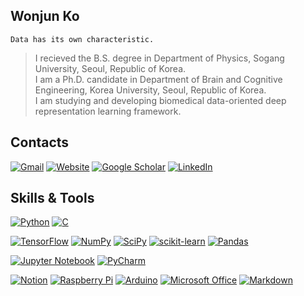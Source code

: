 ## Wonjun Ko
```
Data has its own characteristic.
```
> I recieved the B.S. degree in Department of Physics, Sogang University, Seoul, Republic of Korea.</br>
> I am a Ph.D. candidate in Department of Brain and Cognitive Engineering, Korea University, Seoul, Republic of Korea.</br>
> I am studying and developing biomedical data-oriented deep representation learning framework.

## Contacts
[![Gmail](https://img.shields.io/badge/Gmail-D14836?style=for-the-badge&logo=gmail&logoColor=white)](mailto:wjko@korea.ac.kr)
[![Website](https://img.shields.io/badge/Website-FEAA2D?style=for-the-badge&logo=google&logoColor=white)](https://sites.google.com/korea.ac.kr/wonjun-ko/home?authuser=1)
[![Google Scholar](https://img.shields.io/badge/google_scholar-4285F4?style=for-the-badge&logo=google-scholar&logoColor=white)](https://scholar.google.com/citations?user=Fvzg1_sAAAAJ&hl=ko&authuser=1)
[![LinkedIn](https://img.shields.io/badge/linkedin-%230077B5.svg?style=for-the-badge&logo=linkedin&logoColor=white)](https://www.linkedin.com/in/wonjun-ko-30475a19a/)

## Skills & Tools
[![Python](https://img.shields.io/badge/python-3670A0?style=for-the-badge&logo=python&logoColor=ffdd54)](https://www.python.org)
[![C](https://img.shields.io/badge/c-%2300599C.svg?style=for-the-badge&logo=c&logoColor=white)](https://devdocs.io/c/)

[![TensorFlow](https://img.shields.io/badge/TensorFlow-%23FF6F00.svg?style=for-the-badge&logo=TensorFlow&logoColor=white)](https://www.tensorflow.org)
[![NumPy](https://img.shields.io/badge/numpy-%23013243.svg?style=for-the-badge&logo=numpy&logoColor=white)](https://numpy.org)
[![SciPy](https://img.shields.io/badge/SciPy-%230C55A5.svg?style=for-the-badge&logo=scipy&logoColor=%white)](https://scipy.org)
[![scikit-learn](https://img.shields.io/badge/scikit--learn-%23F7931E.svg?style=for-the-badge&logo=scikit-learn&logoColor=white)](https://scikit-learn.org/stable/)
[![Pandas](https://img.shields.io/badge/pandas-%23150458.svg?style=for-the-badge&logo=pandas&logoColor=white)](https://pandas.pydata.org)

[![Jupyter Notebook](https://img.shields.io/badge/jupyter-%23FA0F00.svg?style=for-the-badge&logo=jupyter&logoColor=white)](https://jupyter.org)
[![PyCharm](https://img.shields.io/badge/pycharm-143?style=for-the-badge&logo=pycharm&logoColor=black&color=black&labelColor=green)](https://www.jetbrains.com/pycharm/)

[![Notion](https://img.shields.io/badge/Notion-%23000000.svg?style=for-the-badge&logo=notion&logoColor=white)](https://notion.so)
[![Raspberry Pi](https://img.shields.io/badge/-RaspberryPi-C51A4A?style=for-the-badge&logo=Raspberry-Pi)](https://www.raspberrypi.org/)
[![Arduino](https://img.shields.io/badge/-Arduino-00979D?style=for-the-badge&logo=Arduino&logoColor=white)](https://www.arduino.cc/)
[![Microsoft Office](https://img.shields.io/badge/Microsoft_Office-D83B01?style=for-the-badge&logo=microsoft-office&logoColor=white)](https://www.microsoft.com/en-us/microsoft-365/microsoft-office)
[![Markdown](https://img.shields.io/badge/markdown-%23000000.svg?style=for-the-badge&logo=markdown&logoColor=white)](https://daringfireball.net/projects/markdown/)
